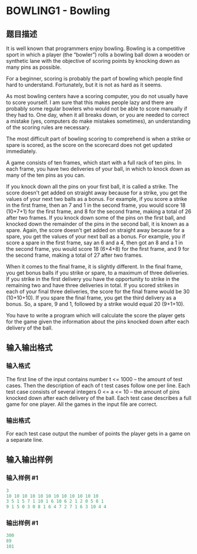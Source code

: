 # BOWLING1 - Bowling

## 题目描述

It is well known that programmers enjoy bowling. Bowling is a competitive sport in which a player (the “bowler”) rolls a bowling ball down a wooden or synthetic lane with the objective of scoring points by knocking down as many pins as possible.

For a beginner, scoring is probably the part of bowling which people find hard to understand. Fortunately, but it is not as hard as it seems.

As most bowling centers have a scoring computer, you do not usually have to score yourself. I am sure that this makes people lazy and there are probably some regular bowlers who would not be able to score manually if they had to. One day, when it all breaks down, or you are needed to correct a mistake (yes, computers do make mistakes sometimes), an understanding of the scoring rules are necessary.

The most difficult part of bowling scoring to comprehend is when a strike or spare is scored, as the score on the scorecard does not get updated immediately.

A game consists of ten frames, which start with a full rack of ten pins. In each frame, you have two deliveries of your ball, in which to knock down as many of the ten pins as you can.

If you knock down all the pins on your first ball, it is called a strike. The score doesn't get added on straight away because for a strike, you get the values of your next two balls as a bonus. For example, if you score a strike in the first frame, then an 7 and 1 in the second frame, you would score 18 (10+7+1) for the first frame, and 8 for the second frame, making a total of 26 after two frames. If you knock down some of the pins on the first ball, and knocked down the remainder of the pins in the second ball, it is known as a spare. Again, the score doesn't get added on straight away because for a spare, you get the values of your next ball as a bonus. For example, you if score a spare in the first frame, say an 6 and a 4, then got an 8 and a 1 in the second frame, you would score 18 (6+4+8) for the first frame, and 9 for the second frame, making a total of 27 after two frames.

When it comes to the final frame, it is slightly different. In the final frame, you get bonus balls if you strike or spare, to a maximum of three deliveries. If you strike in the first delivery you have the opportunity to strike in the remaining two and have three deliveries in total. If you scored strikes in each of your final three deliveries, the score for the final frame would be 30 (10+10+10). If you spare the final frame, you get the third delivery as a bonus. So, a spare, 9 and 1, followed by a strike would equal 20 (9+1+10).

You have to write a program which will calculate the score the player gets for the game given the information about the pins knocked down after each delivery of the ball.

## 输入输出格式

### 输入格式

The first line of the input contains number t <= 1000 – the amount of test cases. Then the description of each of t test cases follow one per line. Each test case consists of several integers 0 <= a <= 10 – the amount of pins knocked down after each delivery of the ball. Each test case describes a full game for one player. All the games in the input file are correct.

### 输出格式

For each test case output the number of points the player gets in a game on a separate line.

## 输入输出样例

### 输入样例 #1

```cpp
3
10 10 10 10 10 10 10 10 10 10 10 10
3 5 1 5 7 1 10 1 6 10 6 2 1 2 0 5 8 1
9 1 5 0 3 0 8 1 6 4 7 2 7 1 6 3 10 4 4
```


### 输出样例 #1

```cpp
300
89
101
```


